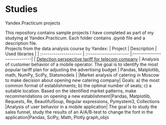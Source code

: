 # Studies
Yandex.Practicum projects 

This repository contains sample projects I have completed as part of my studying at Yandex.Practicum. Each folder contains *.ipynb* file and a description file. \
Projects from the data analysis course by Yandex:
| Project              | Description         | Used libraries                 |
| :-------------------- | :--------------------- |:---------------------------|
| [Detection perspective tariff for telecom company](https://github.com/Aliya66/Studies/tree/main/Telecom) | Analysis of customer behavior of a mobile operator. The goal is to identify the most popular tariff plan for adjusting the advertising budget | Pandas, Matplotlib,  math, NumPy, SciPy, Statsmodels |
|Market analysis of catering in Moscow to make decision about opening new catering company| Goals: a) the most common format of establishments; b) the optimal number of seats; c) a suitable location. Based on the identified market patterns, make recommendations on opening a new establishment|Pandas, Matplotlib, Requests, Re, BeautifulSoup, Regular expressions, Pymystem3, Collections
|Analysis of user behavior in a mobile application| The goal is to study the sales funnel, study the results of an A/A/B-test to change the font in the application|Pandas, SciPy, Math, Plotly.graph_objs
